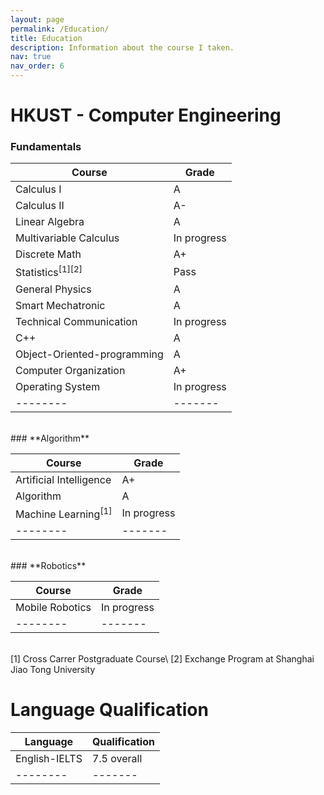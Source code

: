 ```yaml
---
layout: page
permalink: /Education/
title: Education
description: Information about the course I taken.
nav: true
nav_order: 6
---
```


# **HKUST - Computer Engineering**
### **Fundamentals**

| Course    | Grade |
| -------- | ------- |
| Calculus I  | A    |
| Calculus II | A-     |
| Linear Algebra    | A    |
| Multivariable Calculus   | In progress   |
| Discrete Math    | A+    |
| Statistics<sup>[1][2]</sup>    | Pass    |
| General Physics    | A    |
| Smart Mechatronic    | A    |
| Technical Communication   | In progress    |
| C++   | A    |
| Object-Oriented-programming    | A    |
| Computer Organization     | A+    |
| Operating System     | In progress    |
| -------- | ------- |

<br/>
### **Algorithm**

| Course    | Grade |
| -------- | ------- |
| Artificial Intelligence    | A+ |
| Algorithm | A     |
| Machine Learning<sup>[1]</sup>    | In progress    |
| -------- | ------- |

<br/>
### **Robotics**

| Course    | Grade |
| -------- | ------- |
| Mobile Robotics    | In progress |
| -------- | ------- |

<br/>
[1] Cross Carrer Postgraduate Course\
[2] Exchange Program at Shanghai Jiao Tong University
<br/>

# **Language Qualification**

| Language    | Qualification |
| -------- | ------- |
| English-IELTS | 7.5 overall |
| -------- | ------- |